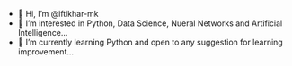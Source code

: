 - 👋 Hi, I’m @iftikhar-mk
- 👀 I’m interested in Python, Data Science, Nueral Networks and Artificial Intelligence...
- 🌱 I’m currently learning Python and open to any suggestion for learning improvement...

<!---
iftikhar-mk/iftikhar-mk is a ✨ special ✨ repository because its `README.md` (this file) appears on your GitHub profile.
You can click the Preview link to take a look at your changes.
--->
